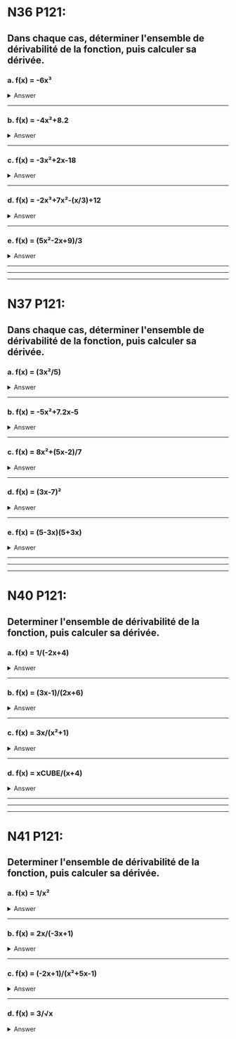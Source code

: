 # N36 P121:
## Dans chaque cas, déterminer l'ensemble de dérivabilité de la fonction, puis calculer sa dérivée.

### a. f(x) = -6x³
<details>
<summary>Answer</summary>
Dérivable sur R  <br>
-18x²
</details>

-----------------------------------------------
### b. f(x) = -4x²+8.2
<details>
<summary>Answer</summary>
Dérivable sur R  <br>
-8x
</details>

-----------------------------------------------
### c. f(x) = -3x²+2x-18
<details>
<summary>Answer</summary>
Dérivable sur R  <br>
-6x+2
</details>

-----------------------------------------------
### d. f(x) = -2x³+7x²-(x/3)+12
<details>
<summary>Answer</summary>
Dérivable sur R  <br>
-6x²+14x-(1/3)
</details>

-----------------------------------------------
### e. f(x) = (5x²-2x+9)/3
<details>
<summary>Answer</summary>
Dérivable sur R  <br>
(10x-2)/3
</details>

--------------------------------------------------------------------
--------------------------------------------------------------------
--------------------------------------------------------------------

# N37 P121:
## Dans chaque cas, déterminer l'ensemble de dérivabilité de la fonction, puis calculer sa dérivée.

### a. f(x) = (3x²/5)
<details>
<summary>Answer</summary>
Dérivable sur R  <br>
6x/5
</details>

-----------------------------------------------
### b. f(x) = -5x²+7.2x-5
<details>
<summary>Answer</summary>
Derivable sur R  <br>
-10x+7.2
</details>

-----------------------------------------------
### c. f(x) = 8x²+(5x-2)/7
<details>
<summary>Answer</summary>
Derivable sur R  <br>
16x+(5/7)
</details>

-----------------------------------------------
### d. f(x) = (3x-7)²
<details>
<summary>Answer</summary>
Derivable sur R  <br>
18x-42
</details>

-----------------------------------------------
### e. f(x) = (5-3x)(5+3x)
<details>
<summary>Answer</summary>
Derivable sur R  <br>
-18x
</details>


--------------------------------------------------------------------
--------------------------------------------------------------------
--------------------------------------------------------------------

# N40 P121:
## Determiner l'ensemble de dérivabilité de la fonction, puis calculer sa dérivée.

### a. f(x) = 1/(-2x+4)
<details>
<summary>Answer</summary>
Dérivable sur R\{2}  <br>
2/(-2x+4)²
</details>

-----------------------------------------------
### b. f(x) = (3x-1)/(2x+6)
<details>
<summary>Answer</summary>
Derivable sur R\{-3}  <br>
20/(2x+6)²
</details>

-----------------------------------------------
### c. f(x) = 3x/(x²+1)
<details>
<summary>Answer</summary>
Derivable sur R  <br>
(-3x²+3)/(x²+1)²
</details>

-----------------------------------------------
### d. f(x) = xCUBE/(x+4)
<details>
<summary>Answer</summary>
Derivable sur R\{-6}  <br>
(2xCUBE+18x²)/(x+6)²
</details>


--------------------------------------------------------------------
--------------------------------------------------------------------
--------------------------------------------------------------------

# N41 P121:
## Determiner l'ensemble de dérivabilité de la fonction, puis calculer sa dérivée.

### a. f(x) = 1/x²
<details>
<summary>Answer</summary>
Dérivable sur R\{2}  <br>
-(2/xCUBE)
</details>

-----------------------------------------------
### b. f(x) = 2x/(-3x+1)
<details>
<summary>Answer</summary>
Derivable sur R\{-3}  <br>
2/(-3x+1)²
</details>

-----------------------------------------------
### c. f(x) = (-2x+1)/(x²+5x-1)
<details>
<summary>Answer</summary>
Derivable sur R  <br>
(2x²-2x-3)/(x²+1)²
</details>

-----------------------------------------------
### d. f(x) = 3/√x
<details>
<summary>Answer</summary>
Derivable sur ]0;+⧞[  <br>
-(3/(2x√x))
</details>
